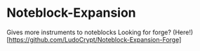 # Noteblock-Expansion
Gives more instruments to noteblocks
Looking for forge? (Here!)[https://github.com/LudoCrypt/Noteblock-Expansion-Forge]